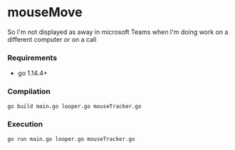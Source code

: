 # mouseMove
So I'm not displayed as away in microsoft Teams when I'm doing work on a different computer or on a call

### Requirements

* go 1.14.4+

### Compilation

```bash
go build main.go looper.go mouseTracker.go
```

### Execution

```bash
go run main.go looper.go mouseTracker.go
```
